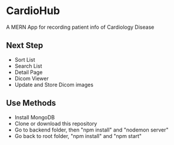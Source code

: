 # CardioHub

A MERN App for recording patient info of Cardiology Disease

## Next Step

- Sort List
- Search List
- Detail Page
- Dicom Viewer
- Update and Store Dicom images

## Use Methods

- Install MongoDB
- Clone or download this repository
- Go to backend folder, then "npm install" and "nodemon server"
- Go back to root folder, "npm install" and "npm start"